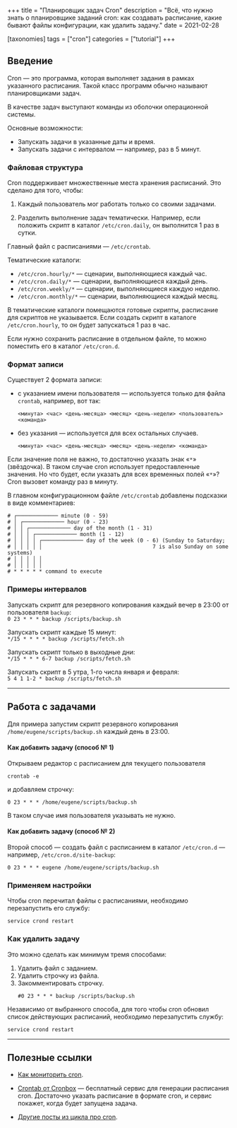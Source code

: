 +++
title = "Планировщик задач Cron"
description = "Всё, что нужно знать о планировщике заданий cron: как создавать расписание, какие бывают файлы конфигурации, как удалить задачу."
date = 2021-02-28

[taxonomies]
tags = ["cron"]
categories = ["tutorial"]
+++

## Введение

Cron — это программа, которая выполняет задания в рамках указанного расписания. 
Такой класс программ обычно называют планировщиками задач.

В качестве задач выступают команды из оболочки операционной системы. 

Основные возможности:
- Запускать задачи в указанные даты и время.
- Запускать задачи с интервалом — например, раз в 5 минут.

### Файловая структура

Cron поддерживает множественные места хранения расписаний. Это сделано для того, чтобы:

1. Каждый пользователь мог работать только со своими задачами.

2. Разделить выполнение задач тематически. Например, если положить скрипт в каталог `/etc/cron.daily`, он выполнится 1 раз в сутки.
    
Главный файл с расписаниями — `/etc/crontab`.    
    
Тематические каталоги:

- `/etc/cron.hourly/*` — сценарии, выполняющиеся каждый час.
- `/etc/cron.daily/*` — сценарии, выполняющиеся каждый день.
- `/etc/cron.weekly/*` — сценарии, выполняющиеся каждую неделю.
- `/etc/cron.monthly/*` — сценарии, выполняющиеся каждый месяц.

В тематические каталоги помещаются готовые скрипты, расписание для скриптов не указывается. 
Если создать скрипт в каталоге `/etc/cron.hourly`, то он будет запускаться 1 раз в час. 

Если нужно сохранить расписание в отдельном файле, то можно поместить его в каталог `/etc/cron.d`.

### Формат записи

Существует 2 формата записи:

- с указанием имени пользователя — используется только для файла `crontab`, например, вот так:
  ```
  <минута> <час> <день-месяца> <месяц> <день-недели> <пользователь> <команда>
  ```

- без указания — используется для всех остальных случаев.
  ```
  <минута> <час> <день-месяца> <месяц> <день-недели> <команда>
  ```

Если значение поля не важно, то достаточно указать знак «`*`» (звёздочка). 
В таком случае cron использует предоставленные значения.
Но что будет, если указать для всех временных полей «`*`»? Cron вызовет команду раз в минуту.

В главном конфигурационном файле `/etc/crontab` добавлены подсказки в виде комментариев:

```
# ┌───────────── minute (0 - 59)
# │ ┌───────────── hour (0 - 23)
# │ │ ┌───────────── day of the month (1 - 31)
# │ │ │ ┌───────────── month (1 - 12)
# │ │ │ │ ┌───────────── day of the week (0 - 6) (Sunday to Saturday;
# │ │ │ │ │                                   7 is also Sunday on some systems)
# │ │ │ │ │
# │ │ │ │ │
# * * * * * command to execute
```

### Примеры интервалов

Запускать скрипт для резервного копирования каждый вечер в 23:00 от пользователя `backup`:  
    ```
    0 23 * * * backup /scripts/backup.sh
    ```
    
Запускать скрипт каждые 15 минут:  
    ```
    */15 * * * * backup /scripts/fetch.sh
    ```
    
Запускать скрипт только в выходные дни:  
    ```
    */15 * * * 6-7 backup /scripts/fetch.sh
    ```
    
Запускать скрипт в 5 утра, 1-го числа января и февраля:  
    ```
    5 4 1 1-2 * backup /scripts/fetch.sh
    ```

---

## Работа с задачами

Для примера запустим скрипт резервного копирования `/home/eugene/scripts/backup.sh` каждый день в 23:00.

#### Как добавить задачу (способ № 1)

Открываем редактор с расписанием для текущего пользователя

```shell script
crontab -e
```

и добавляем строчку:

```
0 23 * * * /home/eugene/scripts/backup.sh
```

В таком случае имя пользователя указывать не нужно.

#### Как добавить задачу (способ № 2)

Второй способ — создать файл с расписанием в каталог `/etc/cron.d` — например, `/etc/cron.d/site-backup`:

```
0 23 * * * eugene /home/eugene/scripts/backup.sh
```

### Применяем настройки

Чтобы cron перечитал файлы с расписаниями, необходимо перезапустить его службу:

```shell script
service crond restart
```

### Как удалить задачу

Это можно сделать как минимум тремя способами:

1. Удалить файл с заданием.
2. Удалить строчку из файла.
3. Закомментировать строчку.
    ```
    #0 23 * * * backup /scripts/backup.sh
    ```
   
Независимо от выбранного способа, для того чтобы cron обновил список действующих расписаний, 
необходимо перезапустить службу:

```shell script
service crond restart
```  
  
---

## Полезные ссылки

- [Как мониторить cron](https://docs.cronbox.ru/getting-started/).

- [Crontab от Cronbox](https://crontab.cronbox.ru/) — бесплатный сервис для генерации расписания cron. 
Достаточно указать расписание в формате cron, и сервис покажет, когда будет запущена задача.

- [Другие посты из цикла про cron](/tags/cron).